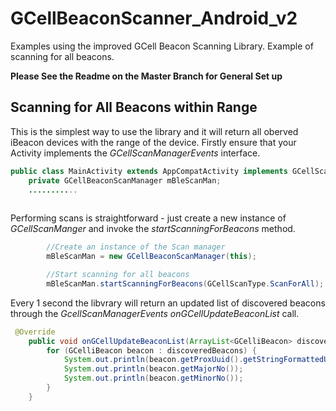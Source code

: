 # GCellBeaconScanner_Android_v2
Examples using the improved GCell Beacon Scanning Library. Example of scanning for all beacons.

**Please See the Readme on the Master Branch for General Set up**

## Scanning for All Beacons within Range

This is the simplest way to use the library and it will return all oberved iBeacon devices with the range of the device. Firstly ensure that your Activity implements the *GCellScanManagerEvents* interface.

```java
public class MainActivity extends AppCompatActivity implements GCellScanManagerEvents{
    private GCellBeaconScanManager mBleScanMan;
    ...........
    
```
Performing scans is straightforward - just create a new instance of *GCellScanManger* and invoke the *startScanningForBeacons* method. 

```java
        //Create an instance of the Scan manager
        mBleScanMan = new GCellBeaconScanManager(this);

        //Start scanning for all beacons
        mBleScanMan.startScanningForBeacons(GCellScanType.ScanForAll);
```

Every 1 second the libvrary will return an updated list of discovered beacons through the *GcellScanManagerEvents onGCellUpdateBeaconList* call.  

```java
 @Override
    public void onGCellUpdateBeaconList(ArrayList<GCelliBeacon> discoveredBeacons) {
        for (GCelliBeacon beacon : discoveredBeacons) {
            System.out.println(beacon.getProxUuid().getStringFormattedUuid());
            System.out.println(beacon.getMajorNo());
            System.out.println(beacon.getMinorNo());
        }
    }

```
